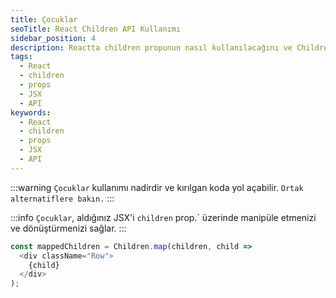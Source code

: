 ```yaml
---
title: Çocuklar
seoTitle: React Children API Kullanımı
sidebar_position: 4
description: Reactta children propunun nasıl kullanılacağını ve Children APIsinin işlevlerini öğrenin. Çocukları sayma, dönüştürme ve yönetme örneklerine göz atın.
tags: 
  - React
  - children
  - props
  - JSX
  - API
keywords: 
  - React
  - children
  - props
  - JSX
  - API
---
```

:::warning
`Çocuklar` kullanımı nadirdir ve kırılgan koda yol açabilir. `Ortak alternatiflere bakın.`
:::

:::info
`Çocuklar`, aldığınız JSX'i `children` prop.` üzerinde manipüle etmenizi ve dönüştürmenizi sağlar.
:::

```js
const mappedChildren = Children.map(children, child =>
  <div className="Row">
    {child}
  </div>
);
```